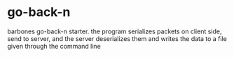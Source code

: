 # go-back-n

barbones go-back-n starter. the program serializes packets on client side, send to server, and the server deserializes them and writes the data to a file given through the command line 
